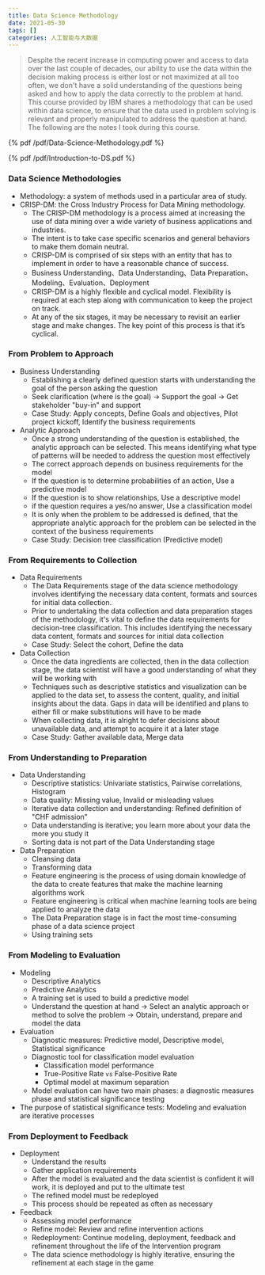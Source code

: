 ```yaml
---
title: Data Science Methodology
date: 2021-05-30
tags: []
categories: 人工智能与大数据
---
```


> Despite the recent increase in computing power and access to data over the last couple of decades, our ability to use the data within the decision making process is either lost or not maximized at all too often, we don't have a solid understanding of the questions being asked and how to apply the data correctly to the problem at hand. This course provided by IBM shares a methodology that can be used within data science, to ensure that the data used in problem solving is relevant and properly manipulated to address the question at hand. The following are the notes I took during this course.

<!--more-->

{% pdf /pdf/Data-Science-Methodology.pdf %}

{% pdf /pdf/Introduction-to-DS.pdf %}

### Data Science Methodologies

- Methodology: a system of methods used in a particular area of study.
- CRISP-DM: the Cross Industry Process for Data Mining methodology.
  - The CRISP-DM methodology is a process aimed at increasing the use of data mining over a wide variety of business applications and industries. 
  - The intent is to take case specific scenarios and general behaviors to make them domain neutral. 
  - CRISP-DM is comprised of six steps with an entity that has to implement in order to have a reasonable chance of success.
  - Business Understanding、Data Understanding、Data Preparation、Modeling、Evaluation、Deployment
  - CRISP-DM is a highly flexible and cyclical model. Flexibility is required at each step along with communication to keep the project on track. 
  - At any of the six stages, it may be necessary to revisit an earlier stage and make changes. The key point of this process is that it’s cyclical.

### From Problem to Approach

- Business Understanding
  - Establishing a clearly defined question starts with understanding the goal of the person asking the question
  - Seek clarification (where is the goal) -> Support the goal -> Get stakeholder "buy-in" and support
  - Case Study: Apply concepts, Define Goals and objectives, Pilot project kickoff, Identify the business requirements
- Analytic Approach
  - Once a strong understanding of the question is established, the analytic approach can be selected. This means identifying what type of patterns will be needed to address the question most effectively
  - The correct approach depends on business requirements for the model
  - If the question is to determine probabilities of an action, Use a predictive model 
  - If the question is to show relationships, Use a descriptive model
  - if the question requires a yes/no answer, Use a classification model
  - It is only when the problem to be addressed is defined, that the appropriate analytic approach for the problem can be selected in the context of the business requirements
  - Case Study: Decision tree classification (Predictive model)

### From Requirements to Collection

- Data Requirements
  - The Data Requirements stage of the data science methodology involves identifying the necessary data content, formats and sources for initial data collection.
  - Prior to undertaking the data collection and data preparation stages of the methodology, it's vital to define the data requirements for decision-tree classification. This includes identifying the necessary data content, formats and sources for initial data collection
  - Case Study: Select the cohort, Define the data
- Data Collection
  - Once the data ingredients are collected, then in the data collection stage, the data scientist will have a good understanding of what they will be working with
  - Techniques such as descriptive statistics and visualization can be applied to the data set, to assess the content, quality, and initial insights about the data. Gaps in data will be identified and plans to either fill or make substitutions will have to be made
  - When collecting data, it is alright to defer decisions about unavailable data, and attempt to acquire it at a later stage
  - Case Study: Gather available data, Merge data

### From Understanding to Preparation 

- Data Understanding
  - Descriptive statistics: Univariate statistics, Pairwise correlations, Histogram
  - Data quality: Missing value, Invalid or misleading values
  - Iterative data collection and understanding: Refined definition of "CHF admission"
  - Data understanding is iterative; you learn more about your data the more you study it
  - Sorting data is not part of the Data Understanding stage
- Data Preparation
  - Cleansing data
  - Transforming data
  - Feature engineering is the process of using domain knowledge of the data to create features that make the machine learning algorithms work
  - Feature engineering is critical when machine learning tools are being applied to analyze the data
  - The Data Preparation stage is in fact the most time-consuming phase of a data science project
  - Using training sets

### From Modeling to Evaluation

- Modeling
  - Descriptive Analytics
  - Predictive Analytics
  - A training set is used to build a predictive model
  - Understand the question at hand -> Select an analytic approach or method to solve the problem -> Obtain, understand, prepare and model the data
- Evaluation
  - Diagnostic measures: Predictive model, Descriptive model, Statistical significance
  - Diagnostic tool for classification model evaluation
    - Classification model performance 
    - True-Positive Rate `vs` False-Positive Rate
    - Optimal model at maximum separation
  - Model evaluation can have two main phases: a diagnostic measures phase and statistical significance testing
- The purpose of statistical significance tests: Modeling and evaluation are iterative processes

### From Deployment to Feedback

- Deployment
  - Understand the results
  - Gather application requirements
  - After the model is evaluated and the data scientist is confident it will work, it is deployed and put to the ultimate test
  - The refined model must be redeployed
  - This process should be repeated as often as necessary
- Feedback
  - Assessing model performance
  - Refine model: Review and refine intervention actions
  - Redeployment: Continue modeling, deployment, feedback and refinement throughout the life of the Intervention program
  - The data science methodology is highly iterative, ensuring the refinement at each stage in the game

